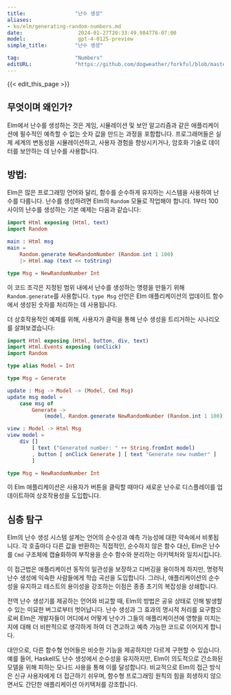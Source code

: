 ```yaml
---
title:                "난수 생성"
aliases:
- ko/elm/generating-random-numbers.md
date:                  2024-01-27T20:33:49.984776-07:00
model:                 gpt-4-0125-preview
simple_title:         "난수 생성"

tag:                  "Numbers"
editURL:              "https://github.com/dogweather/forkful/blob/master/content/ko/elm/generating-random-numbers.md"
---
```


{{< edit_this_page >}}

## 무엇이며 왜인가?
Elm에서 난수를 생성하는 것은 게임, 시뮬레이션 및 보안 알고리즘과 같은 애플리케이션에 필수적인 예측할 수 없는 숫자 값을 만드는 과정을 포함합니다. 프로그래머들은 실제 세계의 변동성을 시뮬레이션하고, 사용자 경험을 향상시키거나, 암호화 기술로 데이터를 보안하는 데 난수를 사용합니다.

## 방법:
Elm은 많은 프로그래밍 언어와 달리, 함수를 순수하게 유지하는 시스템을 사용하여 난수를 다룹니다. 난수를 생성하려면 Elm의 `Random` 모듈로 작업해야 합니다. 1부터 100 사이의 난수를 생성하는 기본 예제는 다음과 같습니다:

```Elm
import Html exposing (Html, text)
import Random

main : Html msg
main =
    Random.generate NewRandomNumber (Random.int 1 100)
    |> Html.map (text << toString)

type Msg = NewRandomNumber Int
```

이 코드 조각은 지정된 범위 내에서 난수를 생성하는 명령을 만들기 위해 `Random.generate`를 사용합니다. `type Msg` 선언은 Elm 애플리케이션의 업데이트 함수에서 생성된 숫자를 처리하는 데 사용됩니다.

더 상호작용적인 예제를 위해, 사용자가 클릭을 통해 난수 생성을 트리거하는 시나리오를 살펴보겠습니다:

```Elm
import Html exposing (Html, button, div, text)
import Html.Events exposing (onClick)
import Random

type alias Model = Int

type Msg = Generate

update : Msg -> Model -> (Model, Cmd Msg)
update msg model =
    case msg of
        Generate ->
            (model, Random.generate NewRandomNumber (Random.int 1 100))

view : Model -> Html Msg
view model =
    div []
        [ text ("Generated number: " ++ String.fromInt model)
        , button [ onClick Generate ] [ text "Generate new number" ]
        ]

type Msg = NewRandomNumber Int
```

이 Elm 애플리케이션은 사용자가 버튼을 클릭할 때마다 새로운 난수로 디스플레이를 업데이트하여 상호작용성을 도입합니다.

## 심층 탐구
Elm의 난수 생성 시스템 설계는 언어의 순수성과 예측 가능성에 대한 약속에서 비롯됩니다. 각 호출마다 다른 값을 반환하는 직접적인, 순수하지 않은 함수 대신, Elm은 난수를 `Cmd` 구조체에 캡슐화하여 부작용을 순수 함수와 분리하는 아키텍처와 일치시킵니다.

이 접근법은 애플리케이션 동작의 일관성을 보장하고 디버깅을 용이하게 하지만, 명령적 난수 생성에 익숙한 사람들에게 학습 곡선을 도입합니다. 그러나, 애플리케이션의 순수성을 유지하고 테스트의 용이성을 강조하는 이점은 종종 초기의 복잡성을 상쇄합니다.

전역 난수 생성기를 제공하는 언어와 비교할 때, Elm의 방법은 공유 상태로 인해 발생할 수 있는 미묘한 버그로부터 벗어납니다. 난수 생성과 그 효과의 명시적 처리를 요구함으로써 Elm은 개발자들이 어디에서 어떻게 난수가 그들의 애플리케이션에 영향을 미치는지에 대해 더 비판적으로 생각하게 하여 더 견고하고 예측 가능한 코드로 이어지게 합니다.

대안으로, 다른 함수형 언어들은 비슷한 기능을 제공하지만 다르게 구현할 수 있습니다. 예를 들어, Haskell도 난수 생성에서 순수성을 유지하지만, Elm이 의도적으로 간소화된 모델을 위해 피하는 모나드 사용을 통해 이를 달성합니다. 비교적으로 Elm의 접근 방식은 신규 사용자에게 더 접근하기 쉬우며, 함수형 프로그래밍 원칙의 힘을 희생하지 않으면서도 간단한 애플리케이션 아키텍처를 강조합니다.
